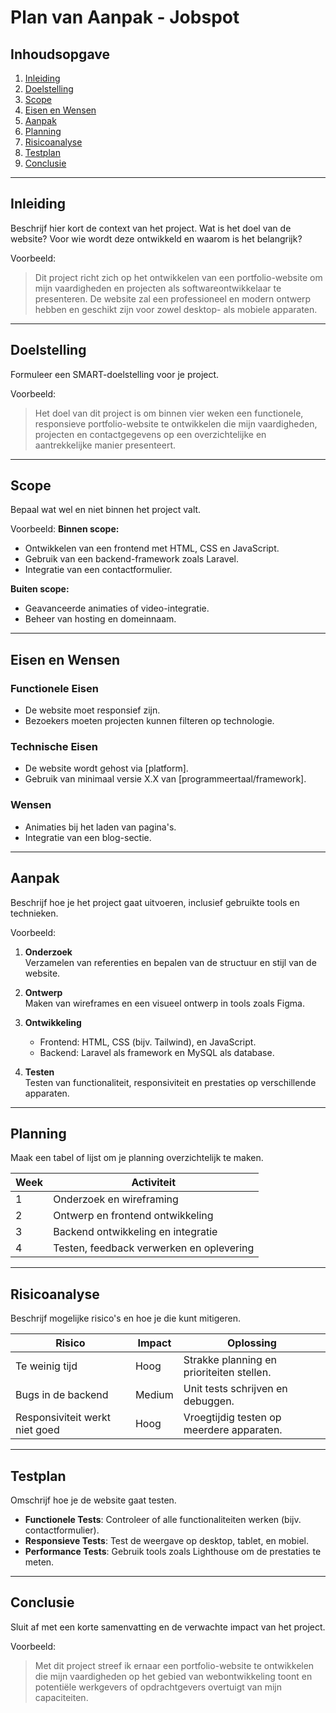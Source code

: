 # Plan van Aanpak - Jobspot

## Inhoudsopgave
1. [Inleiding](#inleiding)
2. [Doelstelling](#doelstelling)
3. [Scope](#scope)
4. [Eisen en Wensen](#eisen-en-wensen)
5. [Aanpak](#aanpak)
6. [Planning](#planning)
7. [Risicoanalyse](#risicoanalyse)
8. [Testplan](#testplan)
9. [Conclusie](#conclusie)

---

## Inleiding
Beschrijf hier kort de context van het project. Wat is het doel van de website? Voor wie wordt deze ontwikkeld en waarom is het belangrijk?

Voorbeeld:
> Dit project richt zich op het ontwikkelen van een portfolio-website om mijn vaardigheden en projecten als softwareontwikkelaar te presenteren. De website zal een professioneel en modern ontwerp hebben en geschikt zijn voor zowel desktop- als mobiele apparaten.

---

## Doelstelling
Formuleer een SMART-doelstelling voor je project. 

Voorbeeld:
> Het doel van dit project is om binnen vier weken een functionele, responsieve portfolio-website te ontwikkelen die mijn vaardigheden, projecten en contactgegevens op een overzichtelijke en aantrekkelijke manier presenteert.

---

## Scope
Bepaal wat wel en niet binnen het project valt. 

Voorbeeld:
**Binnen scope:**
- Ontwikkelen van een frontend met HTML, CSS en JavaScript.
- Gebruik van een backend-framework zoals Laravel.
- Integratie van een contactformulier.

**Buiten scope:**
- Geavanceerde animaties of video-integratie.
- Beheer van hosting en domeinnaam.

---

## Eisen en Wensen
### Functionele Eisen
- De website moet responsief zijn.
- Bezoekers moeten projecten kunnen filteren op technologie.

### Technische Eisen
- De website wordt gehost via [platform].
- Gebruik van minimaal versie X.X van [programmeertaal/framework].

### Wensen
- Animaties bij het laden van pagina's.
- Integratie van een blog-sectie.

---

## Aanpak
Beschrijf hoe je het project gaat uitvoeren, inclusief gebruikte tools en technieken.

Voorbeeld:
1. **Onderzoek**  
   Verzamelen van referenties en bepalen van de structuur en stijl van de website.
   
2. **Ontwerp**  
   Maken van wireframes en een visueel ontwerp in tools zoals Figma.

3. **Ontwikkeling**  
   - Frontend: HTML, CSS (bijv. Tailwind), en JavaScript.  
   - Backend: Laravel als framework en MySQL als database.

4. **Testen**  
   Testen van functionaliteit, responsiviteit en prestaties op verschillende apparaten.

---

## Planning
Maak een tabel of lijst om je planning overzichtelijk te maken.

| Week | Activiteit                |
|------|---------------------------|
| 1    | Onderzoek en wireframing  |
| 2    | Ontwerp en frontend ontwikkeling |
| 3    | Backend ontwikkeling en integratie |
| 4    | Testen, feedback verwerken en oplevering |

---

## Risicoanalyse
Beschrijf mogelijke risico's en hoe je die kunt mitigeren.

| Risico                         | Impact | Oplossing                          |
|--------------------------------|--------|------------------------------------|
| Te weinig tijd                 | Hoog   | Strakke planning en prioriteiten stellen. |
| Bugs in de backend             | Medium | Unit tests schrijven en debuggen. |
| Responsiviteit werkt niet goed | Hoog   | Vroegtijdig testen op meerdere apparaten. |

---

## Testplan
Omschrijf hoe je de website gaat testen.

- **Functionele Tests**: Controleer of alle functionaliteiten werken (bijv. contactformulier).  
- **Responsieve Tests**: Test de weergave op desktop, tablet, en mobiel.  
- **Performance Tests**: Gebruik tools zoals Lighthouse om de prestaties te meten.

---

## Conclusie
Sluit af met een korte samenvatting en de verwachte impact van het project.

Voorbeeld:
> Met dit project streef ik ernaar een portfolio-website te ontwikkelen die mijn vaardigheden op het gebied van webontwikkeling toont en potentiële werkgevers of opdrachtgevers overtuigt van mijn capaciteiten.
